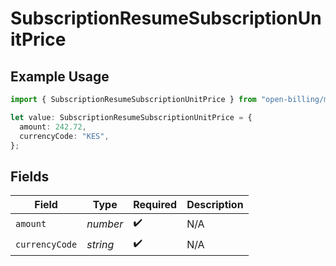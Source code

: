 # SubscriptionResumeSubscriptionUnitPrice

## Example Usage

```typescript
import { SubscriptionResumeSubscriptionUnitPrice } from "open-billing/models/operations";

let value: SubscriptionResumeSubscriptionUnitPrice = {
  amount: 242.72,
  currencyCode: "KES",
};
```

## Fields

| Field              | Type               | Required           | Description        |
| ------------------ | ------------------ | ------------------ | ------------------ |
| `amount`           | *number*           | :heavy_check_mark: | N/A                |
| `currencyCode`     | *string*           | :heavy_check_mark: | N/A                |